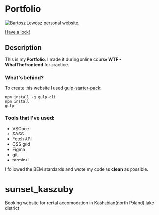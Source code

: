 # Portfolio
![Bartosz Lewosz personal website.](src/assets/img/cover.png)

[Have a look! ](https://bartoszlewosz.github.io)


## Description

This is my **Portfolio**. I made it during online course **WTF - WhatTheFrontend** for practice.

### What's behind?

To create this website I used [gulp-starter-pack](https://github.com/maciejkorsan/wtf-gulp-starter#wtf-gulp-starter):

~~~~
npm install -g gulp-cli
npm install
gulp
~~~~

### Tools that I've used:

- VSCode
- SASS
- Fetch API
- CSS grid
- Figma
- git
- terminal

I followed the BEM standards and wrote my code as **clean** as possible.








# sunset_kaszuby
Booking website for rental accomodation in Kashubian(north Poland) lake district
